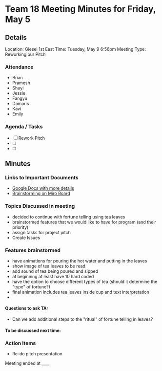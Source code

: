 # Team 18 Meeting Minutes for Friday, May 5

## Details

Location: Giesel 1st East
Time: Tuesday, May 9 6:56pm
Meeting Type: Reworking our Pitch

### Attendance
- Brian
- Pramesh
- Shuyi
- Jessie
- Fangyu
- Damaris
- Kavi
- Emily


### Agenda / Tasks
- [ ] Rework Pitch
- [ ] 
- [ ] 

## Minutes

### Links to Important Documents
- [Google Docs with more details](https://docs.google.com/document/d/1JezWzzdS7xpDPmtYzGWAP4wgzL_Lw-7Lxp0NKwXPNgI/edit#)
- [Brainstorming on Miro Board](https://miro.com/welcomeonboard/RUpsSE81UklVeHF4MDlXTFR1OUpjTFhTSGdQYVFrOTJPMHJlR[…]OMW1vWXwzNDU4NzY0NTUyNzAwNjM3Njk4fDI=?share_link_id=914738569260)

### Topics Discussed in meeting
- decided to continue with fortune telling using tea leaves
- brainstormed features that we would like to have for program (and their priority)
- assign tasks for project pitch
- Create Issues

### Features brainstormed
- have animations for pouring the hot water and putting in the leaves
- show image of tea leaves to be read
- add sound of tea being poured and sipped
- at beginning at least have 10 hard coded 
- have the option to choose different types of tea (should it determine the "type" of fortune?)
- final animation includes tea leaves inside cup and text interpretation
- 
  

#### Questions to ask TA:
- Can we add additional steps to the "ritual" of fortune telling in leaves?


#### To be discussed next time:


### Action Items
- Re-do pitch presentation

Meeting ended at ____